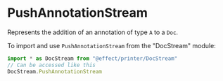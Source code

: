 # PushAnnotationStream

Represents the addition of an annotation of type `A` to a `Doc`.

To import and use `PushAnnotationStream` from the "DocStream" module:

```ts
import * as DocStream from "@effect/printer/DocStream"
// Can be accessed like this
DocStream.PushAnnotationStream
```
